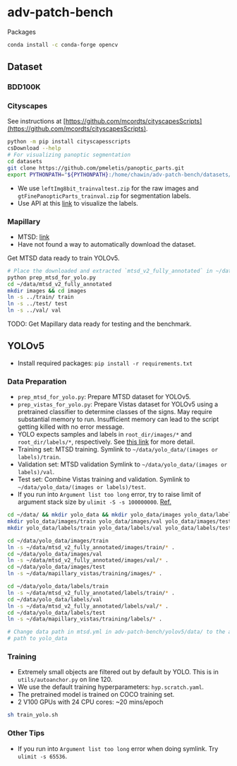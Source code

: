 # adv-patch-bench

Packages

```bash
conda install -c conda-forge opencv
```

## Dataset

### BDD100K

### Cityscapes

See instructions at [https://github.com/mcordts/cityscapesScripts](https://github.com/mcordts/cityscapesScripts).

```bash
python -m pip install cityscapesscripts
csDownload --help
# For visualizing panoptic segmentation
cd datasets
git clone https://github.com/pmeletis/panoptic_parts.git
export PYTHONPATH="${PYTHONPATH}:/home/chawin/adv-patch-bench/datasets/panoptic_parts"
```

- We use `leftImg8bit_trainvaltest.zip` for the raw images and `gtFinePanopticParts_trainval.zip` for segmentation labels.
- Use API at this [link](https://panoptic-parts.readthedocs.io/en/stable/api_and_code.html#visualization) to visualize the labels.

### Mapillary

- MTSD: [link](https://www.mapillary.com/dataset/trafficsign)
- Have not found a way to automatically download the dataset.

Get MTSD data ready to train YOLOv5.

```bash
# Place the downloaded and extracted `mtsd_v2_fully_annotated` in ~/data/
python prep_mtsd_for_yolo.py
cd ~/data/mtsd_v2_fully_annotated
mkdir images && cd images
ln -s ../train/ train
ln -s ../test/ test
ln -s ../val/ val
```

TODO: Get Mapillary data ready for testing and the benchmark.

## YOLOv5

- Install required packages: `pip install -r requirements.txt`

### Data Preparation

- `prep_mtsd_for_yolo.py`: Prepare MTSD dataset for YOLOv5.
- `prep_vistas_for_yolo.py`: Prepare Vistas dataset for YOLOv5 using a pretrained classifier to determine classes of the signs. May require substantial memory to run. Insufficient memory can lead to the script getting killed with no error message.
- YOLO expects samples and labels in `root_dir/images/*` and `root_dir/labels/*`, respectively. See [this link](https://github.com/ultralytics/yolov5/wiki/Train-Custom-Data#13-organize-directories) for more detail.
- Training set: MTSD training. Symlink to `~/data/yolo_data/(images or labels)/train`.
- Validation set: MTSD validation Symlink to `~/data/yolo_data/(images or labels)/val`.
- Test set: Combine Vistas training and validation. Symlink to `~/data/yolo_data/(images or labels)/test`.
- If you run into `Argument list too long` error, try to raise limit of argument stack size by `ulimit -S -s 100000000`. [Ref.](https://unix.stackexchange.com/a/401797)

```bash
cd ~/data/ && mkdir yolo_data && mkdir yolo_data/images yolo_data/labels
mkdir yolo_data/images/train yolo_data/images/val yolo_data/images/test
mkdir yolo_data/labels/train yolo_data/labels/val yolo_data/labels/test

cd ~/data/yolo_data/images/train
ln -s ~/data/mtsd_v2_fully_annotated/images/train/* .
cd ~/data/yolo_data/images/val
ln -s ~/data/mtsd_v2_fully_annotated/images/val/* .
cd ~/data/yolo_data/images/test
ln -s ~/data/mapillary_vistas/training/images/* .

cd ~/data/yolo_data/labels/train
ln -s ~/data/mtsd_v2_fully_annotated/labels/train/* .
cd ~/data/yolo_data/labels/val
ln -s ~/data/mtsd_v2_fully_annotated/labels/val/* .
cd ~/data/yolo_data/labels/test
ln -s ~/data/mapillary_vistas/training/labels/* .

# Change data path in mtsd.yml in adv-patch-bench/yolov5/data/ to the absolute
# path to yolo_data
```

### Training

- Extremely small objects are filtered out by default by YOLO. This is in `utils/autoanchor.py` on line 120.
- We use the default training hyperparameters: `hyp.scratch.yaml`.
- The pretrained model is trained on COCO training set.
- 2 V100 GPUs with 24 CPU cores: ~20 mins/epoch

```bash
sh train_yolo.sh
```

### Other Tips

- If you run into `Argument list too long` error when doing symlink. Try `ulimit -s 65536`.
